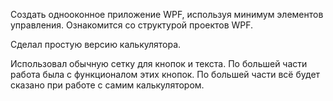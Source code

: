Создать однооконное приложение WPF,
используя минимум элементов управления. Ознакомится со структурой проектов WPF.

Сделал простую версию калькулятора.

Использовал обычную сетку для кнопок и текста. По большей части работа была с функционалом этих кнопок. По большей части всё будет сказано при работе с самим калькулятором.
